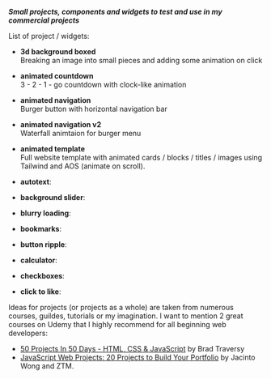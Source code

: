 ***Small projects, components and widgets to test and use in my commercial projects***


List of project / widgets:

- **3d background boxed**  
Breaking an image into small pieces and adding some animation on click

- **animated countdown**  
3 - 2 - 1 - go countdown with clock-like animation

- **animated navigation**  
Burger button with horizontal navigation bar

- **animated navigation v2**  
Waterfall animtaion for burger menu

- **animated template**  
Full website template with animated cards / blocks / titles / images using Tailwind and AOS (animate on scroll).

- **autotext**: 
- **background slider**: 
- **blurry loading**: 
- **bookmarks**: 
- **button ripple**: 
- **calculator**: 
- **checkboxes**: 
- **click to like**: 



Ideas for projects (or projects as a whole) are taken from numerous courses, guildes, tutorials or my imagination. I want to mention 2 great courses on Udemy that I highly recommend for all beginning web developers:  
- [50 Projects In 50 Days - HTML, CSS & JavaScript](https://www.udemy.com/course/50-projects-50-days/) by Brad Traversy  
- [JavaScript Web Projects: 20 Projects to Build Your Portfolio](https://www.udemy.com/course/javascript-web-projects-to-build-your-portfolio-resume/) by Jacinto Wong and ZTM.
